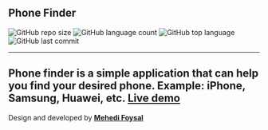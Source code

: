 ## Phone Finder

![GitHub repo size](https://img.shields.io/github/repo-size/mehedifoysal/Phone-Finder?style=plastic)
![GitHub language count](https://img.shields.io/github/languages/count/mehedifoysal/Phone-Finder?style=plastic)
![GitHub top language](https://img.shields.io/github/languages/top/mehedifoysal/Phone-Finder?style=plastic)
![GitHub last commit](https://img.shields.io/github/last-commit/mehedifoysal/Phone-Finder?color=red&style=plastic)

---

 **Phone finder** is a simple application that can help you find your desired phone. Example: iPhone, Samsung, Huawei, etc.
 **[Live demo](https://mehedifoysal.github.io/Phone-Finder/)**
---
Design and developed by **[Mehedi Foysal](https://github.com/mehedifoysal)**